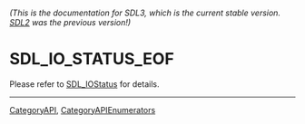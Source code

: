 ###### (This is the documentation for SDL3, which is the current stable version. [SDL2](https://wiki.libsdl.org/SDL2/) was the previous version!)
# SDL_IO_STATUS_EOF

Please refer to [SDL_IOStatus](SDL_IOStatus) for details.

----
[CategoryAPI](CategoryAPI), [CategoryAPIEnumerators](CategoryAPIEnumerators)

